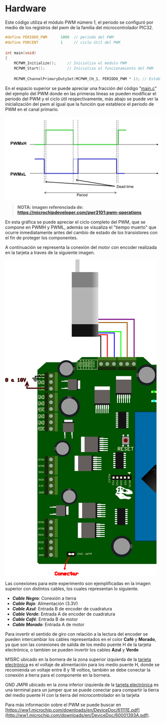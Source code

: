 # Hardware
Este código utiliza el módulo PWM número 1, el periodo se configuró por medio de los registros del pwm de la familia del microcontrolador PIC32.


```C
#define PERIODO_PWM      1000  // periodo del PWM
#define PORCENT          1     // ciclo útil del PWM

int main(void)
{
    MCPWM_Initialize();     // Inicializa el módulo PWM
    MCPWM_Start();          // Inicializa el funcionamiento del PWM  
    
    MCPWM_ChannelPrimaryDutySet(MCPWM_CH_1, PERIODO_PWM * 1); // Establece un ciclo útil en el canal 1
```


En el espacio superior se puede apreciar una fracción del código "[main.c](https://github.com/CXBRexDevs/Codigos-ejemplo-CXB/blob/main/EjemploPWM/firmware/src/main.c)" del ejemplo del PWM donde en las primeras líneas se pueden modificar el periodo del PWM y el ciclo útil respectivamente, más abajo se puede ver la inicialización del pwm al igual que la función que establece el periodo de PWM en el canal primario.


![](https://github.com/CXBRexDevs/Codigos-ejemplo-CXB/blob/main/images/PWM_grafica.png?raw=true)
>**NOTA: imagen referenciada de: https://microchipdeveloper.com/pwr3101:pwm-operations**


En esta gráfica se puede apreciar el ciclo completo del PWM, que se compone en PWMH y PWML, además se visualiza el "tiempo muerto" que ocurre inmediatamente antes del cambio de estado de los transistores con el fin de proteger los componentes.


A continuación se representa la conexión del motor con encoder realizada en la tarjeta  a traves de la siguiente imagen.

![](https://github.com/CXBRexDevs/Codigos-ejemplo-CXB/blob/main/images/CXBMOTOR.png)

Las conexiones para este experimento son ejemplificadas en la imagen superior con distintos cables, los cuales representan lo siguiente.

+ ***Cable Negro***: Conexión a tierra
+ ***Cable Rojo***: Alimentación (3.3V)
+ ***Cable Azul***: Entrada B de encoder de cuadratura
+ ***Cable Verde***: Entrada A de encoder de cuadratura
+ ***Cable Café***: Entrada B de motor 
+ ***Cable Morado***: Entrada A de motor


Para invertir el sentido de giro con relación a la lectura del encoder se pueden intercambiar los cables representados en el color **Café** y **Morado**, ya que son las conexiones de salida de los medio puente H de la tarjeta electrónica, o tambien se pueden invertir los cables **Azul** y **Verde**

M1SRC ubicado en la bornera de la zona superior izquierda de la [tarjeta electrónica](https://github.com/CXBRexDevs/Codigos-ejemplo-CXB/blob/015453cbffbb8909efc1b8809f53027d9adc56b4/images/BASEDibujoCXBareas.png) es el voltaje de alimentación para los medio puente H, donde se recomienda un voltaje entre 8 y 18 voltios, también se debe conectar la conexión a tierra para el componente en la bornera.

GND JMPR ubicado en la zona inferior izquierda de la [tarjeta electrónica](https://github.com/CXBRexDevs/Codigos-ejemplo-CXB/blob/015453cbffbb8909efc1b8809f53027d9adc56b4/images/BASEDibujoCXBareas.png) es una terminal para un jumper que se puede conectar para compartir la tierra del medio puente H con la tierra del microcontrolador en la tarjeta


Para más información sobre el PWM se puede buscar en [https://ww1.microchip.com/downloads/en/DeviceDoc/61111E.pdf](http://ww1.microchip.com/downloads/en/DeviceDoc/60001393A.pdf).

